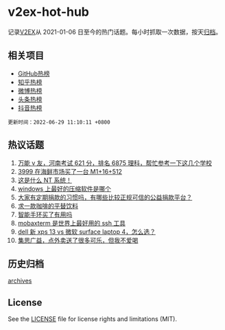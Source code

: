 # v2ex-hot-hub

 记录[V2EX](https://www.v2ex.com/)从 2021-01-06 日至今的热门话题。每小时抓取一次数据，按天[归档](archives)。
 
 ## 相关项目

- [GitHub热榜](https://github.com/snaildev/github-hot-hub)
- [知乎热榜](https://github.com/snaildev/zhihu-hot-hub)
- [微博热榜](https://github.com/snaildev/weibo-hot-hub)
- [头条热榜](https://github.com/snaildev/toutiao-hot-hub)
- [抖音热榜](https://github.com/snaildev/douyin-hot-hub)


 `更新时间：2022-06-29 11:10:11 +0800`

## 热议话题

1. [万能 v 友，河南考试 621 分，排名 6875 理科，帮忙参考一下这几个学校](https://www.v2ex.com/t/862656)
1. [3999 在海鲜市场买了一台 M1+16+512](https://www.v2ex.com/t/862834)
1. [这是什么 NT 系统！](https://www.v2ex.com/t/862658)
1. [windows 上最好的压缩软件是哪个](https://www.v2ex.com/t/862733)
1. [大家有定期捐款的习惯吗，有哪些比较正规可信的公益捐款平台？](https://www.v2ex.com/t/862785)
1. [求一款咖啡的平替饮料](https://www.v2ex.com/t/862777)
1. [智能手环买了有用吗](https://www.v2ex.com/t/862732)
1. [mobaxterm 是世界上最好用的 ssh 工具](https://www.v2ex.com/t/862704)
1. [dell 新 xps 13 vs 微软 surface laptop 4，怎么选？](https://www.v2ex.com/t/862673)
1. [集思广益，点外卖送了很多可乐，但我不爱喝](https://www.v2ex.com/t/862723)

## 历史归档

[archives](archives)

## License

See the [LICENSE](LICENSE) file for license rights and limitations (MIT).
